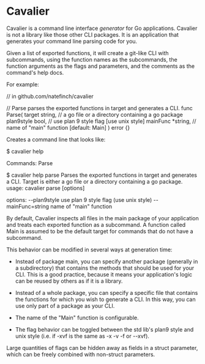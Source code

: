 Cavalier
========

Cavalier is a command line interface *generator* for Go applications.  Cavalier
is not a library like those other CLI packages.  It is an application that
generates your command line parsing code for you.

Given a list of exported functions, it will create a git-like CLI with
subcommands, using the function names as the subcommands, the function arguments
as the flags and parameters, and the comments as the command's help docs.

For example:

// in github.com/natefinch/cavalier

// Parse parses the exported functions in target and generates a CLI.
func Parse(
	target string, 	  // a go file or a directory containing a go package
	plan9style bool,  // use plan 9 style flag [use unix style]
	mainFunc *string, // name of "main" function [default: Main]
) error {}

Creates a command line that looks like:

$ cavalier help

Commands:
	Parse

$ cavalier help parse
	Parses the exported functions in target and generates a CLI.
	Target is either a go file or a directory containing a go package.
usage:
  	cavalier parse <target> [options]

options:
	--plan9style		use plan 9 style flag (use unix style)
	--mainFunc=string 	name of "main" function


By default, Cavalier inspects all files in the main package of your application
and treats each exported function as a subcommand.  A function called Main is
assumed to be the default target for commands that do not have a subcommand.

This behavior can be modified in several ways at generation time:

- Instead of package main, you can specify another package (generally in a
  subdirectory) that contains the methods that should be used for your CLI.
  This is a good practice, because it means your application's logic can be
  reused by others as if it is a library.

- Instead of a whole package, you can specify a specific file that contains the
  functions for which you wish to generate a CLI.  In this way, you can use only
  part of a package as your CLI.

- The name of the "Main" function is configurable.

- The flag behavior can be toggled between the std lib's plan9 style and unix
  style (i.e. if -xvf is the same as -x -v -f or --xvf).

Large quantities of flags can be hidden away as fields in a struct parameter,
which can be freely combined with non-struct parameters.


 
